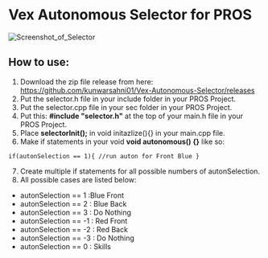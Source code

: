 # Vex Autonomous Selector for PROS
![Screenshot_of_Selector](https://user-images.githubusercontent.com/22580992/67626102-d9e1d080-f814-11e9-84cd-63a44e6a35af.png)

## How to use:
1. Download the zip file release from here: https://github.com/kunwarsahni01/Vex-Autonomous-Selector/releases
2. Put the selector.h file in your include folder in your PROS Project.
3. Put the selector.cpp file in your sec folder in your PROS Project.
4. Put this: **#include "selector.h"** at the top of your main.h file in your PROS Project.
5. Place **selectorInit();** in void initazlize(){} in your main.cpp file.
6. Make if statements in your void **void autonomous() {}** like so:

  `if(autonSelection == 1){ //run auton for Front Blue }`

7. Create multiple if statements for all possible numbers of autonSelection.
8. All possible cases are listed below:

* autonSelection == 1 :Blue Front 
* autonSelection == 2 : Blue Back
* autonSelection == 3 : Do Nothing
* autonSelection == -1 : Red Front
* autonSelection == -2 : Red Back
* autonSelection == -3 : Do Nothing
* autonSelection == 0 : Skills
